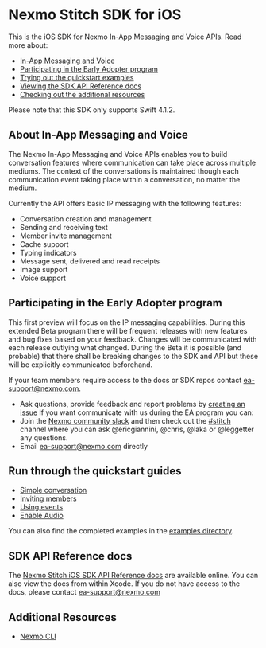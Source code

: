 # Nexmo Stitch SDK for iOS

This is the iOS SDK for Nexmo In-App Messaging and Voice APIs. Read more about:

- [In-App Messaging and Voice](#about-in-app-messaging-and-voice)
- [Participating in the Early Adopter program](#participating-in-the-early-adopter-program)
- [Trying out the quickstart examples](#run-through-the-quickstart-guides)
- [Viewing the SDK API Reference docs](#sdk-api-reference-docs)
- [Checking out the additional resources](#additional-resources)

Please note that this SDK only supports Swift 4.1.2.

## About In-App Messaging and Voice

The Nexmo In-App Messaging and Voice APIs enables you to build conversation features where communication can take place across multiple mediums. The context of the conversations is maintained though each communication event taking place within a conversation, no matter the medium.

Currently the API offers basic IP messaging with the following features:

- Conversation creation and management
- Sending and receiving text
- Member invite management
- Cache support
- Typing indicators
- Message sent, delivered and read receipts
- Image support
- Voice support

## Participating in the Early Adopter program

This first preview will focus on the IP messaging capabilities. During this extended Beta program there will be frequent releases with new features and bug fixes based on your feedback. Changes will be communicated with each release outlying what changed. During the Beta it is possible (and probable) that there shall be breaking changes to the SDK and API but these will be explicitly communicated beforehand.

If your team members require access to the docs or SDK repos contact [ea-support@nexmo.com](mailto:ea-support@nexmo.com).
* Ask questions, provide feedback and report problems by [creating an issue](https://github.com/Nexmo/conversation-ios-quickstart/issues/new)
If you want communicate with us during the EA program you can:
* Join the [Nexmo community slack](https://developer.nexmo.com/community/slack) and then check out the [#stitch](https://nexmo-community.slack.com/messages/C9H152ATW) channel where you can ask @ericgiannini, @chris, @laka or @leggetter any questions.
* Email [ea-support@nexmo.com](mailto:ea-support@nexmo.com) directly

## Run through the quickstart guides

* [Simple conversation](docs/1-simple-conversation.md)
* [Inviting members](docs/2-inviting-members.md)
* [Using events](docs/3-trying-it-out.md)
* [Enable Audio](docs/4-enable-audio.md)

You can also find the completed examples in the [examples directory](examples).

## SDK API Reference docs

The [Nexmo Stitch iOS SDK API Reference docs](https://developer.nexmo.com/sdk/stitch/ios/) are available online. You can also view the docs from within Xcode. If you do not have access to the docs, please contact [ea-support@nexmo.com](mailto:ea-support@nexmo.com)

## Additional Resources

* [Nexmo CLI](https://github.com/nexmo/nexmo-cli)
